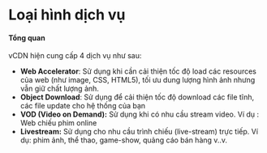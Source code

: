 # Loại hình dịch vụ

#### Tổng quan <a href="#loaihinhdichvu-tongquan" id="loaihinhdichvu-tongquan"></a>

vCDN hiện cung cấp 4 dịch vụ như sau:

* **Web Accelerator**: Sử dụng khi cần cải thiện tốc độ load các resources của web (như image, CSS, HTML5), tối ưu dung lượng hình ảnh nhưng vẫn giữ chất lượng ảnh.
* **Object Download**: Sử dụng để cải thiện tốc độ download các file tĩnh, các file update cho hệ thống của bạn&#x20;
* **VOD (Video on Demand):** Sử dụng khi có nhu cầu stream video. Ví dụ : Web chiếu phim online
* **Livestream:** Sử dụng cho nhu cầu trình chiếu (live-stream) trực tiếp. Ví dụ: phim ảnh, thể thao, game-show, quảng cáo bán hàng v..v.
